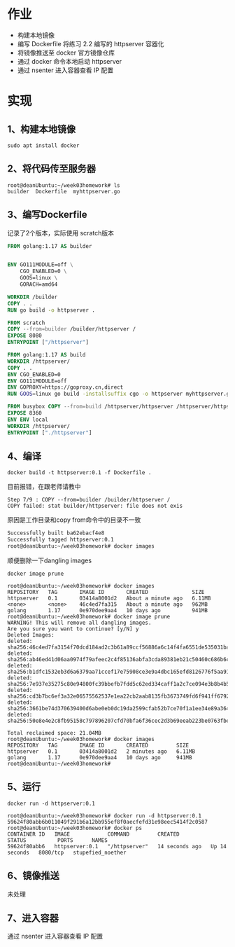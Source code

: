# 作业

- 构建本地镜像
- 编写 Dockerfile 将练习 2.2 编写的 httpserver 容器化
- 将镜像推送至 docker 官方镜像仓库
- 通过 docker 命令本地启动 httpserver
- 通过 nsenter 进入容器查看 IP 配置





# 实现

## 1、构建本地镜像

```shell
sudo apt install docker
```



## 2、将代码传至服务器

```shell
root@deanUbuntu:~/week03homework# ls
builder  Dockerfile  myhttpserver.go
```

## 3、编写Dockerfile 

记录了2个版本，实际使用  scratch版本

```dockerfile
FROM golang:1.17 AS builder


ENV GO111MODULE=off \
    CGO_ENABLED=0 \
    GOOS=linux \
    GORACH=amd64

WORKDIR /builder
COPY . .
RUN go build -o httpserver .

FROM scratch
COPY --from=builder /builder/httpserver /
EXPOSE 8080
ENTRYPOINT ["/httpserver"]
```



```dockerfile
FROM golang:1.17 AS build
WORKDIR /httpserver/
COPY . .
ENV CGO_ENABLED=0
ENV GO111MODULE=off
ENV GOPROXY=https://goproxy.cn,direct
RUN GOOS=linux go build -installsuffix cgo -o httpserver myhttpserver.go

FROM busybox COPY --from=build /httpserver/httpserver /httpserver/httpserver ##此处报错提示需要one or three arguements，没有跟老师请教，要是老师看到，可以指导一下
EXPOSE 8360
ENV ENV local
WORKDIR /httpserver/
ENTRYPOINT ["./httpserver"]
```



## 4、编译

```shell
docker build -t httpserver:0.1 -f Dockerfile .
```

目前报错，在跟老师请教中

```shell
Step 7/9 : COPY --from=builder /builder/httpserver /
COPY failed: stat builder/httpserver: file does not exis
```

原因是工作目录和copy from命令中的目录不一致

```sh
Successfully built ba62ebacf4e8
Successfully tagged httpserver:0.1
root@deanUbuntu:~/week03homework# docker images
```

顺便删除一下dangling images

```
docker image prune
```

```
root@deanUbuntu:~/week03homework# docker images
REPOSITORY   TAG       IMAGE ID       CREATED              SIZE
httpserver   0.1       03414a8001d2   About a minute ago   6.11MB
<none>       <none>    46c4ed7fa315   About a minute ago   962MB
golang       1.17      0e970dee9aa4   10 days ago          941MB
root@deanUbuntu:~/week03homework# docker image prune
WARNING! This will remove all dangling images.
Are you sure you want to continue? [y/N] y
Deleted Images:
deleted: sha256:46c4ed7fa3154f70dcd184ad2c3b61a89ccf56886a6c14f4fa6551de535031ba
deleted: sha256:ab46ed41d06aa0974f79afeec2c4f85136abfa3cda89381eb21c50460c686b6c
deleted: sha256:b1dfc1532eb3d6a6379aa71ccef17e75908ce3e9a4dbc165efd8126776f5aa91
deleted: sha256:7e937e35275c80e94800fc39bbefb7fdd5c62ed334caff1a2c7ce094e3b8b4b5
deleted: sha256:cd3b7bc6ef3a32e06575562537e1ea22cb2aab8135fb3673749fd6f941ff6792
deleted: sha256:3661be74d370639400d6abe0eb0dc19da2599cfab52b7ce70f1a1ee34e89a364
deleted: sha256:50e8e4e2c8fb95158c797896207cfd70bfa6f36cec2d3b69eeab223be0763fbe

Total reclaimed space: 21.04MB
root@deanUbuntu:~/week03homework# docker images
REPOSITORY   TAG       IMAGE ID       CREATED         SIZE
httpserver   0.1       03414a8001d2   2 minutes ago   6.11MB
golang       1.17      0e970dee9aa4   10 days ago     941MB
root@deanUbuntu:~/week03homework# 
```



## 5、运行

```shell
docker run -d httpserver:0.1
```



```shell
root@deanUbuntu:~/week03homework# docker run -d httpserver:0.1
59624f80abb6b011049f291b6a12bb955ef8f0aecfefd31e98eec5414f2c0587
root@deanUbuntu:~/week03homework# docker ps
CONTAINER ID   IMAGE            COMMAND         CREATED          STATUS          PORTS      NAMES
59624f80abb6   httpserver:0.1   "/httpserver"   14 seconds ago   Up 14 seconds   8080/tcp   stupefied_noether
```



## 6、镜像推送

未处理



## 7、进入容器

通过 nsenter 进入容器查看 IP 配置